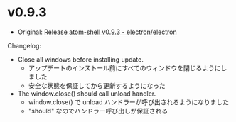 # v0.9.3

* Original: [Release atom-shell v0.9.3 - electron/electron](https://github.com/electron/electron/releases/tag/v0.9.3)

Changelog:

* Close all windows before installing update.
  * アップデートのインストール前にすべてのウィンドウを閉じるようにしました
  * 安全な状態を保証してから更新するようになった
* The window.close() should call unload handler.
  * window.close() で unload ハンドラーが呼び出されるようになりました
  * "should" なのでハンドラー呼び出しが保証される
